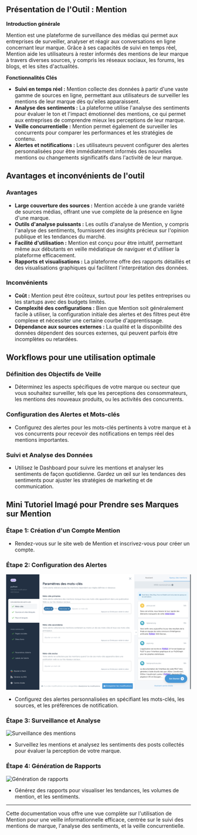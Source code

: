 ## Présentation de l'Outil : Mention

**Introduction générale**

Mention est une plateforme de surveillance des médias qui permet aux entreprises de surveiller, analyser et réagir aux conversations en ligne concernant leur marque. Grâce à ses capacités de suivi en temps réel, Mention aide les utilisateurs à rester informés des mentions de leur marque à travers diverses sources, y compris les réseaux sociaux, les forums, les blogs, et les sites d'actualités.

**Fonctionnalités Clés**

- **Suivi en temps réel :** Mention collecte des données à partir d'une vaste gamme de sources en ligne, permettant aux utilisateurs de surveiller les mentions de leur marque dès qu'elles apparaissent.
- **Analyse des sentiments :** La plateforme utilise l'analyse des sentiments pour évaluer le ton et l'impact émotionnel des mentions, ce qui permet aux entreprises de comprendre mieux les perceptions de leur marque.
- **Veille concurrentielle :** Mention permet également de surveiller les concurrents pour comparer les performances et les stratégies de contenu.
- **Alertes et notifications :** Les utilisateurs peuvent configurer des alertes personnalisées pour être immédiatement informés des nouvelles mentions ou changements significatifs dans l'activité de leur marque.

## Avantages et inconvénients de l'outil

### Avantages

- **Large couverture des sources :** Mention accède à une grande variété de sources médias, offrant une vue complète de la présence en ligne d'une marque.
- **Outils d'analyse puissants :** Les outils d'analyse de Mention, y compris l'analyse des sentiments, fournissent des insights précieux sur l'opinion publique et les tendances du marché.
- **Facilité d'utilisation :** Mention est conçu pour être intuitif, permettant même aux débutants en veille médiatique de naviguer et d'utiliser la plateforme efficacement.
- **Rapports et visualisations :** La plateforme offre des rapports détaillés et des visualisations graphiques qui facilitent l'interprétation des données.

### Inconvénients

- **Coût :** Mention peut être coûteux, surtout pour les petites entreprises ou les startups avec des budgets limités.
- **Complexité des configurations :** Bien que Mention soit généralement facile à utiliser, la configuration initiale des alertes et des filtres peut être complexe et nécessiter une certaine courbe d'apprentissage.
- **Dépendance aux sources externes :** La qualité et la disponibilité des données dépendent des sources externes, qui peuvent parfois être incomplètes ou retardées.

## Workflows pour une utilisation optimale

### Définition des Objectifs de Veille
- Déterminez les aspects spécifiques de votre marque ou secteur que vous souhaitez surveiller, tels que les perceptions des consommateurs, les mentions des nouveaux produits, ou les activités des concurrents.

### Configuration des Alertes et Mots-clés
- Configurez des alertes pour les mots-clés pertinents à votre marque et à vos concurrents pour recevoir des notifications en temps réel des mentions importantes.

### Suivi et Analyse des Données
- Utilisez le Dashboard pour suivre les mentions et analyser les sentiments de façon quotidienne. Gardez un œil sur les tendances des sentiments pour ajuster les stratégies de marketing et de communication.

## Mini Tutoriel Imagé pour Prendre ses Marques sur Mention

### Étape 1: Création d'un Compte Mention
- Rendez-vous sur le site web de Mention et inscrivez-vous pour créer un compte.

### Étape 2: Configuration des Alertes
![Configuration des alertes](./images/mention/recherche.png)
- Configurez des alertes personnalisées en spécifiant les mots-clés, les sources, et les préférences de notification.

### Étape 3: Surveillance et Analyse
![Surveillance des mentions](./images/mention/monitoring.png)
- Surveillez les mentions et analysez les sentiments des posts collectés pour évaluer la perception de votre marque.

### Étape 4: Génération de Rapports
![Génération de rapports](./images/mention/reports.png)
- Générez des rapports pour visualiser les tendances, les volumes de mention, et les sentiments.

---

Cette documentation vous offre une vue complète sur l'utilisation de Mention pour une veille informationnelle efficace, centrée sur le suivi des mentions de marque, l'analyse des sentiments, et la veille concurrentielle.
